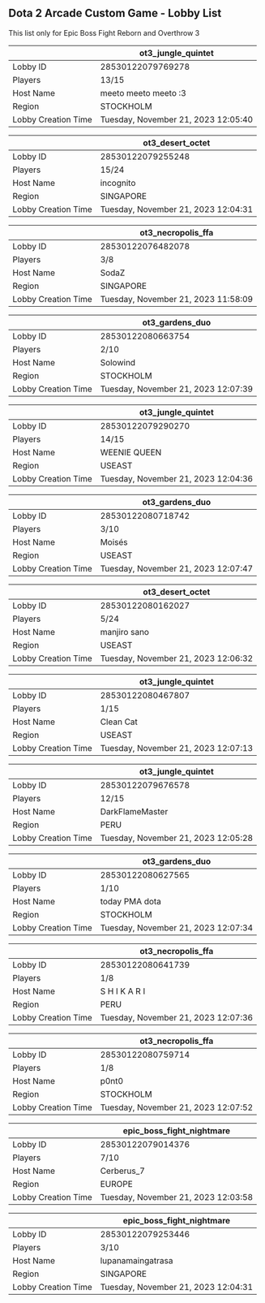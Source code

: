 ## Dota 2 Arcade Custom Game - Lobby List

This list only for Epic Boss Fight Reborn and Overthrow 3

|  | ot3_jungle_quintet |
| ------ | ------ |
| Lobby ID | 28530122079769278 |
| Players | 13/15 |
| Host Name | meeto meeto meeto :3 |
| Region | STOCKHOLM |
| Lobby Creation Time | Tuesday, November 21, 2023 12:05:40 |


|  | ot3_desert_octet |
| ------ | ------ |
| Lobby ID | 28530122079255248 |
| Players | 15/24 |
| Host Name | incognito |
| Region | SINGAPORE |
| Lobby Creation Time | Tuesday, November 21, 2023 12:04:31 |


|  | ot3_necropolis_ffa |
| ------ | ------ |
| Lobby ID | 28530122076482078 |
| Players | 3/8 |
| Host Name | SodaZ |
| Region | SINGAPORE |
| Lobby Creation Time | Tuesday, November 21, 2023 11:58:09 |


|  | ot3_gardens_duo |
| ------ | ------ |
| Lobby ID | 28530122080663754 |
| Players | 2/10 |
| Host Name | Solowind |
| Region | STOCKHOLM |
| Lobby Creation Time | Tuesday, November 21, 2023 12:07:39 |


|  | ot3_jungle_quintet |
| ------ | ------ |
| Lobby ID | 28530122079290270 |
| Players | 14/15 |
| Host Name | WEENIE QUEEN |
| Region | USEAST |
| Lobby Creation Time | Tuesday, November 21, 2023 12:04:36 |


|  | ot3_gardens_duo |
| ------ | ------ |
| Lobby ID | 28530122080718742 |
| Players | 3/10 |
| Host Name | Moisés |
| Region | USEAST |
| Lobby Creation Time | Tuesday, November 21, 2023 12:07:47 |


|  | ot3_desert_octet |
| ------ | ------ |
| Lobby ID | 28530122080162027 |
| Players | 5/24 |
| Host Name | manjiro sano |
| Region | USEAST |
| Lobby Creation Time | Tuesday, November 21, 2023 12:06:32 |


|  | ot3_jungle_quintet |
| ------ | ------ |
| Lobby ID | 28530122080467807 |
| Players | 1/15 |
| Host Name | Clean Cat |
| Region | USEAST |
| Lobby Creation Time | Tuesday, November 21, 2023 12:07:13 |


|  | ot3_jungle_quintet |
| ------ | ------ |
| Lobby ID | 28530122079676578 |
| Players | 12/15 |
| Host Name | DarkFlameMaster |
| Region | PERU |
| Lobby Creation Time | Tuesday, November 21, 2023 12:05:28 |


|  | ot3_gardens_duo |
| ------ | ------ |
| Lobby ID | 28530122080627565 |
| Players | 1/10 |
| Host Name | today PMA dota |
| Region | STOCKHOLM |
| Lobby Creation Time | Tuesday, November 21, 2023 12:07:34 |


|  | ot3_necropolis_ffa |
| ------ | ------ |
| Lobby ID | 28530122080641739 |
| Players | 1/8 |
| Host Name | S H I K A R I |
| Region | PERU |
| Lobby Creation Time | Tuesday, November 21, 2023 12:07:36 |


|  | ot3_necropolis_ffa |
| ------ | ------ |
| Lobby ID | 28530122080759714 |
| Players | 1/8 |
| Host Name | p0nt0 |
| Region | STOCKHOLM |
| Lobby Creation Time | Tuesday, November 21, 2023 12:07:52 |


|  | epic_boss_fight_nightmare |
| ------ | ------ |
| Lobby ID | 28530122079014376 |
| Players | 7/10 |
| Host Name | Cerberus_7 |
| Region | EUROPE |
| Lobby Creation Time | Tuesday, November 21, 2023 12:03:58 |


|  | epic_boss_fight_nightmare |
| ------ | ------ |
| Lobby ID | 28530122079253446 |
| Players | 3/10 |
| Host Name | lupanamaingatrasa |
| Region | SINGAPORE |
| Lobby Creation Time | Tuesday, November 21, 2023 12:04:31 |


